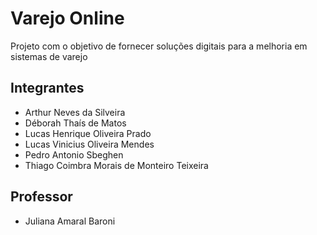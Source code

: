 # Varejo Online
Projeto com o objetivo de fornecer soluções digitais para a melhoria em sistemas de varejo  
## Integrantes

* Arthur Neves da Silveira
* Déborah Thaís de Matos
* Lucas Henrique Oliveira Prado
* Lucas Vinicius Oliveira Mendes
* Pedro Antonio Sbeghen
* Thiago Coimbra Morais de Monteiro Teixeira

## Professor

* Juliana Amaral Baroni
